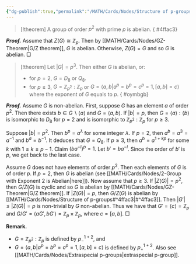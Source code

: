 ```yaml
---
{"dg-publish":true,"permalink":"/MATH/Cards/Nodes/Structure of p-groups/","dgPassFrontmatter":true}
---
```



> [!theorem]
> A group of order $p^2$ with prime $p$ is abelian.
{ #4ffac3}


**_Proof._**
Assume that $Z(G)\cong \mathbb{Z}_p$. Then by [[MATH/Cards/Nodes/GZ-Theorem\|G/Z theorem]], $G$ is abelian. Otherwise, $Z(G)=G$ and so $G$ is abelian.
□

> [!theorem]
> Let $|G|=p^3$. Then either $G$ is abelian, or:
> - for $p=2$, $G=D_8$ or $Q_8$.
> - for $p\geq 3$, $G=\mathbb{Z}_{p^2}{:}\mathbb{Z}_p$ or $G=\langle a,b|a^p=b^p=c^p=1,[a,b]=c\rangle$ where the exponent of $G$ equals to $p$.
{ #oymbgb}


**_Proof._**
Assume $G$ is non-abelian. First, suppose $G$ has an element $a$ of order $p^2$. Then there exists $b\in G\backslash\langle a\rangle$ and $G=\langle a,b\rangle$. If $|b|=p$, then $G=\langle a\rangle:\langle b\rangle$ is isomorphic to $D_8$ for $p=2$ and is isomorphic to $\mathbb{Z}_{p^2}{:}\mathbb{Z}_p$ for $p\geq 3$. 

Suppose $|b|=p^2$. Then $b^p=a^\lambda$ for some integer $\lambda$. If $p=2$, then $a^b=a^3=a^{-1}$ and $b^a=b^{-1}$. It deduces that $G=Q_8$. If $p\geqslant 3$, then $a^b=a^{1+kp}$ for some $k$ with $1\leqslant k\leqslant p-1$. Claim $(ba^{-l})^p=1$. Let $b'=ba^{-l}$. Since the order of $b'$ is $p$, we get back to the last case. 

Assume $G$ does not have elements of order $p^2$. Then each elements of $G$ is of order $p$. If $p=2$, then $G$ is abelian (see [[MATH/Cards/Nodes/2-Group with Exponent 2 is Abelian\|here]]). Now assume that $p\geqslant 3$. If $|Z(G)|=p^2$, then $G/Z(G)$ is cyclic and so $G$ is abelian by [[MATH/Cards/Nodes/GZ-Theorem\|G/Z theorem]]. If $|Z(G)|=p$, then $G/Z(G)$ is abelian by [[MATH/Cards/Nodes/Structure of p-groups#^4ffac3\|#^4ffac3]]. Then $|G'|\leqslant |Z(G)|=p$ is non-trivial by $G$ non-abelian. Thus we have that $G'=\langle c\rangle=\mathbb{Z}_p$ and $G/G'=\langle aG',bG'\rangle = \mathbb{Z}_p\times \mathbb{Z}_p$, where $c=[a,b]$. 
□

**Remark.** 
- $G=\mathbb{Z}_{p^2}{:}\mathbb{Z}_p$ is defined by $p^{1+2}_{-}$, and
- $G=\langle a,b|a^p=b^p=c^p=1,[a,b]=c\rangle$ is defined by $p^{1+2}_{+}$. Also see [[MATH/Cards/Nodes/Extraspecial p-groups\|extraspecial p-group]].
